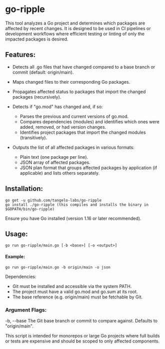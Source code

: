 # go-ripple
 This tool analyzes a Go project and determines which packages are affected by recent changes.
 It is designed to be used in CI pipelines or development workflows where efficient testing or linting
 of only the impacted packages is desired.

 ## Features:

 - Detects all .go files that have changed compared to a base branch or commit (default: origin/main).
 - Maps changed files to their corresponding Go packages.
 - Propagates affected status to packages that import the changed packages (recursively).
 - Detects if "go.mod" has changed and, if so:
   - Parses the previous and current versions of go.mod.
   - Compares dependencies (modules) and identifies which ones were added, removed, or had version changes.
   - Identifies project packages that import the changed modules (transitively).

 - Outputs the list of all affected packages in various formats:
   - Plain text (one package per line).
   - JSON array of affected packages.
   - JSON plan format that groups affected packages by application (if applicable) and lists others separately.
 ## Installation:

    go get -u github.com/tangelo-labs/go-ripple
    go install ./go-ripple (this compiles and installs the binary in $GOPATH/bin/go-ripple)

 Ensure you have Go installed (version 1.16 or later recommended).
 ## Usage:

	go run go-ripple/main.go [-b <base>] [-o <output>]

 #### Example:

	go run go-ripple/main.go -b origin/main -o json

 Dependencies:

 - Git must be installed and accessible via the system PATH.
 - The project must have a valid go.mod and go.sum at its root.
 - The base reference (e.g. origin/main) must be fetchable by Git.

 ### Argument Flags:

 -b, --base   The Git base branch or commit to compare against. Defaults to "origin/main".

 This script is intended for monorepos or large Go projects where full builds or tests
 are expensive and should be scoped to only affected components.